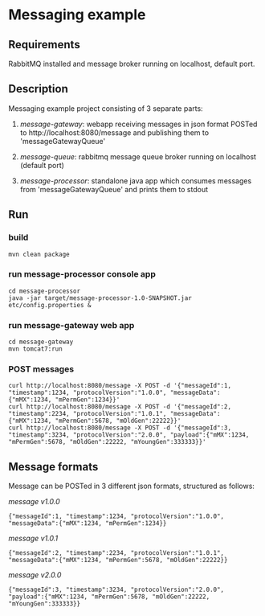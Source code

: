 # Messaging example

## Requirements

RabbitMQ installed and message broker running on localhost, default port.

## Description

Messaging example project consisting of 3 separate parts:

1. _message-gateway_: webapp receiving messages in json format POSTed to http://localhost:8080/message and publishing them to 'messageGatewayQueue'

2. _message-queue_: rabbitmq message queue broker running on localhost (default port)

3. _message-processor_: standalone java app which consumes messages from 'messageGatewayQueue' and prints them to stdout

## Run

### build
```
mvn clean package
```

### run message-processor console app
```
cd message-processor
java -jar target/message-processor-1.0-SNAPSHOT.jar etc/config.properties &
```

### run message-gateway web app
```
cd message-gateway
mvn tomcat7:run
```

### POST messages
```
curl http://localhost:8080/message -X POST -d '{"messageId":1, "timestamp":1234, "protocolVersion":"1.0.0", "messageData":{"mMX":1234, "mPermGen":1234}}'
curl http://localhost:8080/message -X POST -d '{"messageId":2, "timestamp":2234, "protocolVersion":"1.0.1", "messageData":{"mMX":1234, "mPermGen":5678, "mOldGen":22222}}'
curl http://localhost:8080/message -X POST -d '{"messageId":3, "timestamp":3234, "protocolVersion":"2.0.0", "payload":{"mMX":1234, "mPermGen":5678, "mOldGen":22222, "mYoungGen":333333}}'
```

## Message formats


Message can be POSTed in 3 different json formats, structured as follows:

_message v1.0.0_
```
{"messageId":1, "timestamp":1234, "protocolVersion":"1.0.0", "messageData":{"mMX":1234, "mPermGen":1234}}
```

_message v1.0.1_
```
{"messageId":2, "timestamp":2234, "protocolVersion":"1.0.1", "messageData":{"mMX":1234, "mPermGen":5678, "mOldGen":22222}}
```

_message v2.0.0_
```
{"messageId":3, "timestamp":3234, "protocolVersion":"2.0.0", "payload":{"mMX":1234, "mPermGen":5678, "mOldGen":22222, "mYoungGen":333333}}
```

